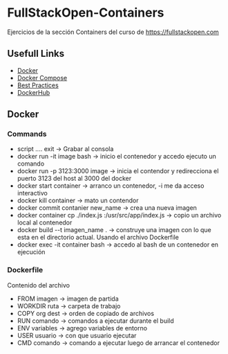 # FullStackOpen-Containers
Ejercicios de la sección Containers del curso de https://fullstackopen.com


## Usefull Links

* [Docker](https://www.docker.com/)
* [Docker Compose](https://docs.docker.com/compose/)
* [Best Practices](https://snyk.io/blog/10-best-practices-to-containerize-nodejs-web-applications-with-docker/)
* [DockerHub](https://hub.docker.com/)

## Docker

### Commands

* script .... exit -> Grabar al consola
* docker run -it image bash -> inicio el contenedor y accedo ejecuto un comando
* docker run -p 3123:3000 image -> inicia el contendor y redirecciona el puerto 3123 del host al 3000 del docker
* docker start container -> arranco un contenedor, -i me da acceso interactivo
* docker kill container -> mato un contendor 
* docker commit contanier new_name -> crea una nueva imagen
* docker container cp ./index.js <container>:/usr/src/app/index.js -> copio un archivo local al contenedor
* docker build --t imagen_name . -> construye una imagen con lo que esta en el directorio actual. Usando el archivo Dockerfile
* docker exec -it container bash -> accedo al bash de un contenedor en ejecución


### Dockerfile
Contenido del archivo

* FROM imagen -> imagen de partida
* WORKDIR ruta -> carpeta de trabajo
* COPY org dest -> orden de copiado de archivos
* RUN comando -> comandos a ejecutar durante el build
* ENV variables -> agrego variables de entorno
* USER usuario -> con que usuario ejecutar
* CMD comando -> comando a ejecutar luego de arrancar el contenedor